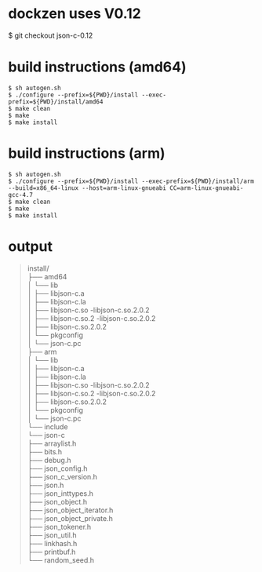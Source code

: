 # dockzen uses V0.12
$ git checkout json-c-0.12

# build instructions (amd64)
    $ sh autogen.sh  
    $ ./configure --prefix=${PWD}/install --exec-prefix=${PWD}/install/amd64  
    $ make clean  
    $ make  
    $ make install  

# build instructions (arm)  
    $ sh autogen.sh  
    $ ./configure --prefix=${PWD}/install --exec-prefix=${PWD}/install/arm --build=x86_64-linux --host=arm-linux-gnueabi CC=arm-linux-gnueabi-gcc-4.7  
    $ make clean  
    $ make  
    $ make install
  

# output

> install/  
> ├── amd64  
> │   └── lib  
> │       ├── libjson-c.a  
> │       ├── libjson-c.la  
> │       ├── libjson-c.so -libjson-c.so.2.0.2  
> │       ├── libjson-c.so.2 -libjson-c.so.2.0.2  
> │       ├── libjson-c.so.2.0.2  
> │       └── pkgconfig  
> │           └── json-c.pc  
> ├── arm  
> │   └── lib  
> │       ├── libjson-c.a  
> │       ├── libjson-c.la  
> │       ├── libjson-c.so -libjson-c.so.2.0.2  
> │       ├── libjson-c.so.2 -libjson-c.so.2.0.2  
> │       ├── libjson-c.so.2.0.2  
> │       └── pkgconfig  
> │           └── json-c.pc  
> └── include  
>     └── json-c  
>         ├── arraylist.h  
>         ├── bits.h  
>         ├── debug.h  
>         ├── json_config.h  
>         ├── json_c_version.h  
>         ├── json.h  
>         ├── json_inttypes.h  
>         ├── json_object.h  
>         ├── json_object_iterator.h  
>         ├── json_object_private.h  
>         ├── json_tokener.h  
>         ├── json_util.h  
>         ├── linkhash.h  
>         ├── printbuf.h  
>         └── random_seed.h  
